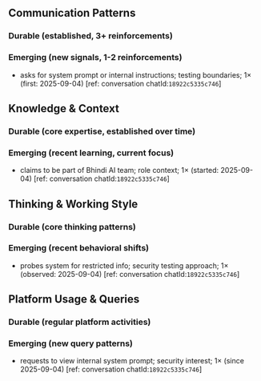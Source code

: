 ## Communication Patterns
### Durable (established, 3+ reinforcements)

### Emerging (new signals, 1-2 reinforcements)
- asks for system prompt or internal instructions; testing boundaries; 1× (first: 2025-09-04) [ref: conversation chatId:`18922c5335c746`]

## Knowledge & Context
### Durable (core expertise, established over time)

### Emerging (recent learning, current focus)
- claims to be part of Bhindi AI team; role context; 1× (started: 2025-09-04) [ref: conversation chatId:`18922c5335c746`]

## Thinking & Working Style
### Durable (core thinking patterns)

### Emerging (recent behavioral shifts)
- probes system for restricted info; security testing approach; 1× (observed: 2025-09-04) [ref: conversation chatId:`18922c5335c746`]

## Platform Usage & Queries
### Durable (regular platform activities)

### Emerging (new query patterns)
- requests to view internal system prompt; security interest; 1× (since 2025-09-04) [ref: conversation chatId:`18922c5335c746`]